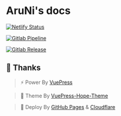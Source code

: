 # AruNi's docs

[![Netlify Status](https://api.netlify.com/api/v1/badges/1c5c9a31-8a41-4710-9ae1-5125ef44dd90/deploy-status)](https://app.netlify.com/sites/aruni/deploys)

[![Gitlab Pipeline](https://gitlab.com/aaryn/aaryn.gitlab.io/badges/main/pipeline.svg)](https://gitlab.com/aaryn/aaryn.gitlab.io/-/pipelines)

[![Gitlab Release](https://gitlab.com/aaryn/aaryn.gitlab.io/-/badges/release.svg)](https://gitlab.com/aaryn/aaryn.gitlab.io/-/releases)


## 🌈 Thanks
> ⚡ Power By <a href="https://v2.vuepress.vuejs.org/zh/" target="_blank">VuePress</a>

> 🎨 Theme By <a href="https://theme-hope.vuejs.press/zh/" target="_blank">VuePress-Hope-Theme</a>

> 🚀 Deploy By <a href="https://pages.github.com/" target="_blank">GitHub Pages</a> & <a href="https://www.cloudflare-cn.com/" target="_blank">Cloudflare</a>

